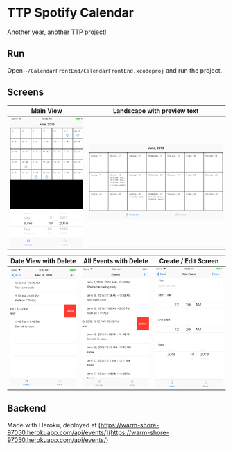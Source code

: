 # TTP Spotify Calendar

Another year, another TTP project!

## Run

Open `~/CalendarFrontEnd/CalendarFrontEnd.xcodeproj` and run the project.

## Screens

Main View | Landscape with preview text
--- | ---
![Main Screen](images/main.png) | ![Main Screen Flipped](images/mainflipped.png)

Date View with Delete | All Events with Delete | Create / Edit Screen
--- | --- | ---
![Date Screen](images/date.png) | ![All Events](images/allevents.png) | ![Create Screen](images/addeditscreen.png)

## Backend

Made with Heroku, deployed at [https://warm-shore-97050.herokuapp.com/api/events/](https://warm-shore-97050.herokuapp.com/api/events/)